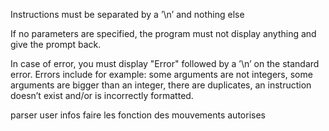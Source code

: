 

Instructions must be separated by a ’\n’ and nothing else

If no parameters are specified, the program must not display anything and give
the prompt back.

In case of error, you must display "Error" followed by a ’\n’ on the standard
error. Errors include for example: some arguments are not integers, some arguments
are bigger than an integer, there are duplicates, an instruction doesn’t exist
and/or is incorrectly formatted.

parser user infos
faire les fonction des mouvements autorises